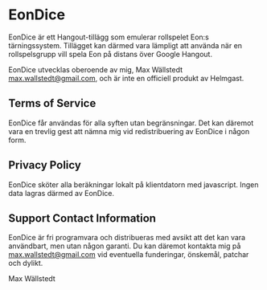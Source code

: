 EonDice
=======

EonDice är ett Hangout-tillägg som emulerar rollspelet Eon:s
tärningssystem. Tillägget kan därmed vara lämpligt att använda när en
rollspelsgrupp vill spela Eon på distans över Google Hangout.

EonDice utvecklas oberoende av mig, Max Wällstedt
<max.wallstedt@gmail.com>, och är inte en officiell produkt av Helmgast.

Terms of Service
----------------

EonDice får användas för alla syften utan begränsningar. Det kan däremot
vara en trevlig gest att nämna mig vid redistribuering av EonDice i någon
form.

Privacy Policy
--------------

EonDice sköter alla beräkningar lokalt på klientdatorn med javascript.
Ingen data lagras därmed av EonDice.

Support Contact Information
---------------------------

EonDice är fri programvara och distribueras med avsikt att det kan vara
användbart, men utan någon garanti. Du kan däremot kontakta mig på
<max.wallstedt@gmail.com> vid eventuella funderingar, önskemål, patchar och
dylikt.

Max Wällstedt
